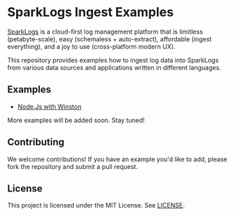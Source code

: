 # SparkLogs Ingest Examples

[SparkLogs](https://sparklogs.com/) is a cloud-first log management platform that is limitless (petabyte-scale), easy (schemaless + auto-extract), affordable (ingest everything), and a joy to use (cross-platform modern UX).

This repository provides examples how to ingest log data into SparkLogs from various data sources and applications written in different languages.

## Examples

- [Node.Js with Winston](nodejs/sparklogs-winston-example/README.md)

More examples will be added soon. Stay tuned!

## Contributing

We welcome contributions! If you have an example you'd like to add, please fork the repository and submit a pull request.

## License

This project is licensed under the MIT License. See [LICENSE](LICENSE).
